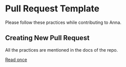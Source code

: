 # Pull Request Template #

Please follow these practices while contributing to Anna.

## Creating New Pull Request ##

All the practices are mentioned in the docs of the repo. 

[Read once](https://github.com/lalitmee/Anna/blob/master/docs/Contributing.md#contributing)

